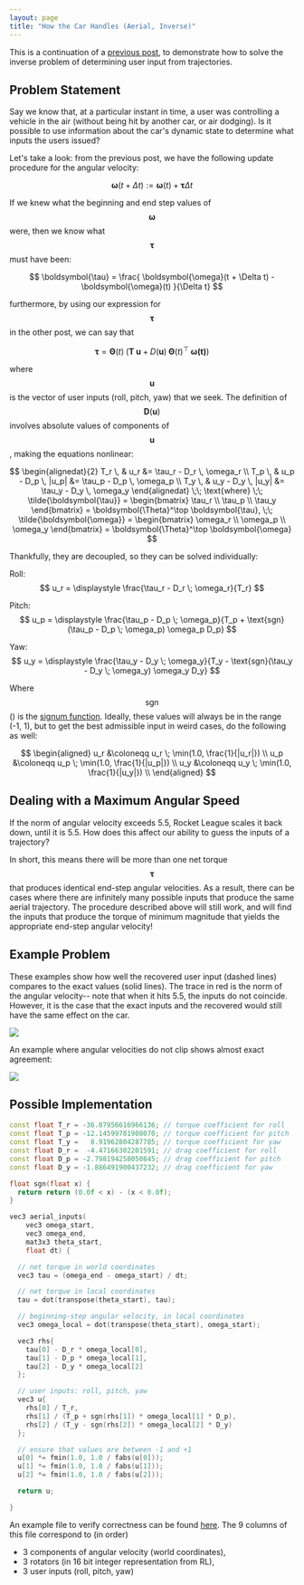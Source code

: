 ```yaml
---
layout: page
title: "How the Car Handles (Aerial, Inverse)"
---
```


This is a continuation of a [previous post](/notes/RocketLeague/aerial_control/),
to demonstrate how to solve the inverse problem of determining
user input from trajectories.

## Problem Statement

Say we know that, at a particular instant in time, a user was
controlling a vehicle in the air (without being hit by another
car, or air dodging). Is it possible to use information about the car's
dynamic state to determine what inputs the users issued?

Let's take a look: from the previous post, we have the following update
procedure for the angular velocity:

$$
\boldsymbol{\omega}(t + \Delta t) := 
\boldsymbol{\omega}(t) + \boldsymbol\tau \Delta t
$$

If we knew what the beginning and end step values of
$$\boldsymbol{\omega}$$ were, then we know what
$$\boldsymbol{\tau}$$ must have been:

$$
\boldsymbol{\tau} = \frac{
\boldsymbol{\omega}(t + \Delta t) - 
\boldsymbol{\omega}(t)
}{\Delta t}
$$

furthermore, by using our expression for $$\boldsymbol{\tau}$$
in the other post, we can say that

$$
\boldsymbol{\tau} = 
\boldsymbol{\Theta}(t) \; (
\boldsymbol{T} \; \boldsymbol{u} + D(\boldsymbol{u}) \;
\boldsymbol{\Theta}(t)^\top \; \boldsymbol{\omega(t)}
)
$$

where $$\boldsymbol{u}$$ is the vector of user inputs
(roll, pitch, yaw) that we seek. The definition of
$$\boldsymbol{D}(\boldsymbol{u})$$ involves absolute
values of components of $$\boldsymbol{u}$$, making the
equations nonlinear: 

$$
\begin{alignedat}{2}
T_r \, & u_r                &= \tau_r - D_r \, \omega_r \\ 
T_p \, & u_p - D_p \, |u_p| &= \tau_p - D_p \, \omega_p \\ 
T_y \, & u_y - D_y \, |u_y| &= \tau_y - D_y \, \omega_y
\end{alignedat}
\;\; \text{where} \;\;
\tilde{\boldsymbol{\tau}} = \begin{bmatrix}
\tau_r \\ \tau_p \\ \tau_y
\end{bmatrix} = \boldsymbol{\Theta}^\top \boldsymbol{\tau},
\;\;
\tilde{\boldsymbol{\omega}} = \begin{bmatrix}
\omega_r \\ \omega_p \\ \omega_y
\end{bmatrix} = \boldsymbol{\Theta}^\top \boldsymbol{\omega}
$$

Thankfully, they are decoupled, so they can be solved individually:

Roll:
$$
u_r = \displaystyle \frac{\tau_r - D_r \; \omega_r}{T_r}
$$

Pitch:
$$
u_p = \displaystyle \frac{\tau_p - D_p \; \omega_p}{T_p + \text{sgn}(\tau_p - D_p \; \omega_p) \omega_p D_p}
$$

Yaw:
$$
u_y = \displaystyle \frac{\tau_y - D_y \; \omega_y}{T_y - \text{sgn}(\tau_y - D_y \; \omega_y) \omega_y D_y}
$$

Where $$\text{sgn}$$() is the [signum function](https://en.wikipedia.org/wiki/Sign_function). 
Ideally, these values will always be in the range (-1, 1), but to get the best admissible
input in weird cases, do the following as well:

$$ 
\begin{aligned}
u_r &\coloneqq u_r \; \min(1.0, \frac{1}{|u_r|}) \\
u_p &\coloneqq u_p \; \min(1.0, \frac{1}{|u_p|}) \\
u_y &\coloneqq u_y \; \min(1.0, \frac{1}{|u_y|}) \\
\end{aligned}
$$

## Dealing with a Maximum Angular Speed

If the norm of angular velocity exceeds 5.5, Rocket League 
scales it back down, until it is 5.5. How does this affect our
ability to guess the inputs of a trajectory?

In short, this means there will be more than one net torque
$$\boldsymbol\tau$$ that produces identical end-step angular
velocities. As a result, there can be cases where there are
infinitely many possible inputs that produce the same 
aerial trajectory. The procedure described above will still
work, and will find the inputs that produce the torque 
of minimum magnitude that yields the appropriate end-step
angular velocity!

## Example Problem

These examples show how well the recovered user
input (dashed lines) compares to the exact values (solid
lines). The trace in red is the norm of the angular velocity--
note that when it hits 5.5, the inputs do not coincide.
However, it is the case that the exact inputs and the
recovered would still have the same effect on the car.

![](/images/RocketLeague/aerial_control_inverse.png)

An example where angular velocities do not clip shows
almost exact agreement:

![](/images/RocketLeague/aerial_control_inverse_roll.png)

## Possible Implementation

~~~cpp
const float T_r = -36.07956616966136; // torque coefficient for roll
const float T_p = -12.14599781908070; // torque coefficient for pitch
const float T_y =   8.91962804287785; // torque coefficient for yaw
const float D_r =  -4.47166302201591; // drag coefficient for roll
const float D_p = -2.798194258050845; // drag coefficient for pitch
const float D_y = -1.886491900437232; // drag coefficient for yaw

float sgn(float x) {
  return return (0.0f < x) - (x < 0.0f);
}

vec3 aerial_inputs(
    vec3 omega_start, 
    vec3 omega_end,
    mat3x3 theta_start,
    float dt) {

  // net torque in world coordinates
  vec3 tau = (omega_end - omega_start) / dt; 

  // net torque in local coordinates
  tau = dot(transpose(theta_start), tau);

  // beginning-step angular velocity, in local coordinates
  vec3 omega_local = dot(transpose(theta_start), omega_start);

  vec3 rhs{
    tau[0] - D_r * omega_local[0],
    tau[1] - D_p * omega_local[1],
    tau[2] - D_y * omega_local[2]
  };

  // user inputs: roll, pitch, yaw
  vec3 u{
    rhs[0] / T_r,
    rhs[1] / (T_p + sgn(rhs[1]) * omega_local[1] * D_p),
    rhs[2] / (T_y - sgn(rhs[2]) * omega_local[2] * D_y)
  };

  // ensure that values are between -1 and +1 
  u[0] *= fmin(1.0, 1.0 / fabs(u[0]));
  u[1] *= fmin(1.0, 1.0 / fabs(u[1]));
  u[2] *= fmin(1.0, 1.0 / fabs(u[2]));

  return u; 

}
~~~

An example file to verify correctness can be found 
[here](/notes/RocketLeague/rollpitchyaw_example.csv).
The 9 columns of this file correspond to (in order)
* 3 components of angular velocity (world coordinates), 
* 3 rotators (in 16 bit integer representation from RL),
* 3 user inputs (roll, pitch, yaw)
